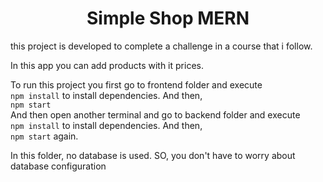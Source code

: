 <h1 align="center">Simple Shop MERN</h1>

<p>this project is developed to complete a challenge in a course that i follow.</p>
<p>In this app you can add products with it prices.</p>
<p>To run this project you first go to frontend folder and execute<br>
  <code>npm install</code><span> to install dependencies. And then,</span><br>
  <code>npm start</code> <br>
  And then open another terminal and go to backend folder and execute<br>
  <code>npm install</code><span> to install dependencies. And then,</span><br>
  <code>npm start</code> <span>again.</span>
</p>

<p>In this folder, no database is used. SO, you don't have to worry about 
  database configuration
</p>
